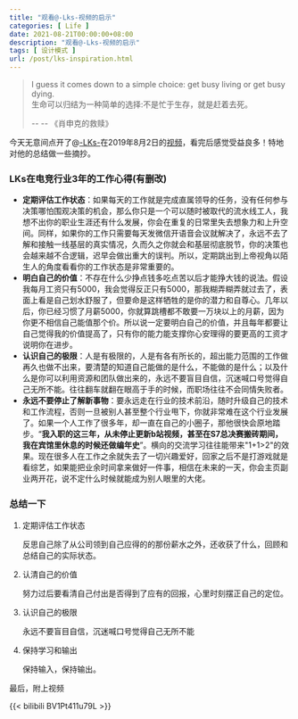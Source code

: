```yaml
---
title: "观看@-Lks-视频的启示"
categories: [ Life ]
date: 2021-08-21T00:00:00+08:00
description: "观看@-Lks-视频的启示"
tags: [ 设计模式 ]
url: /post/lks-inspiration.html  
---
```





>  I guess it comes down to a simple choice: get busy living or get busy dying.  
>  生命可以归结为一种简单的选择:不是忙于生存，就是赶着去死。    
>
>  -- -- 《肖申克的救赎》 

今天无意间点开了@[-LKs-](https://space.bilibili.com/125526)在2019年8月2日的[视频](https://www.bilibili.com/video/BV1Pt411u79L)，看完后感觉受益良多！特地对他的总结做一些摘抄。

### LKs在电竞行业3年的工作心得(有删改)

* **定期评估工作状态**：如果每天的工作就是完成直属领导的任务，没有任何参与决策哪怕围观决策的机会，那么你只是一个可以随时被取代的流水线工人，我想不出你的职业生涯还有什么发展，你会在重复的日常里失去想象力和上升空间。同样，如果你的工作只需要每天发微信开语音会议就解决了，永远不去了解和接触一线基层的真实情况，久而久之你就会和基层彻底脱节，你的决策也会越来越不合逻辑，迟早会做出重大的误判。所以，定期跳出到上帝视角以陌生人的角度看看你的工作状态是非常重要的。
* **明白自己的价值**：不存在什么少挣点钱多吃点苦以后才能挣大钱的说法。假设我每月工资只有5000，我会觉得反正只有5000，那我糊弄糊弄就过去了，表面上看是自己划水舒服了，但要命是这样牺牲的是你的潜力和自尊心。几年以后，你已经习惯了月薪5000，你就算跳槽都不敢要一万块以上的月薪，因为你更不相信自己能值那个价。所以说一定要明白自己的价值，并且每年都要让自己觉得我的价值提高了，只有你的能力能支撑你心安理得的要更高的工资才说明你在进步。
* **认识自己的极限**：人是有极限的，人是有各有所长的，超出能力范围的工作做再久也做不出来，要清楚的知道自己能做的是什么，不能做的是什么；以及什么是你可以利用资源和团队做出来的，永远不要盲目自信，沉迷喊口号觉得自己无所不能。往往翻车就翻在眼高于手的时候，而职场往往不会同情失败者。
* **永远不要停止了解新事物**：要永远走在行业的技术前沿，随时升级自己的技术和工作流程，否则一旦被别人甚至整个行业甩下，你就非常难在这个行业发展了。如果一个人工作了很多年，却一直在自己的小圈子，那他很快会原地踏步。“**我入职的这三年，从未停止更新b站视频，甚至在S7总决赛搬砖期间，我在宾馆里休息的时候还做编年史**”。横向的交流学习往往能带来"1+1>2"的效果。现在很多人在工作之余就失去了一切兴趣爱好，回家之后不是打游戏就是看综艺，如果能把业余时间拿来做好一件事，相信在未来的一天，你会主页副业两开花，说不定什么时候就能成为别人眼里的大佬。

### 总结一下

1. 定期评估工作状态

   反思自己除了从公司领到自己应得的的那份薪水之外，还收获了什么，回顾和总结自己的实际状态。

1. 认清自己的价值  

   努力过后要看清自己付出是否得到了应有的回报，心里时刻摆正自己的定位。  

2. 认识自己的极限  

   永远不要盲目自信，沉迷喊口号觉得自己无所不能

3. 保持学习和输出  

   保持输入，保持输出。

最后，附上视频

{{< bilibili BV1Pt411u79L >}}
